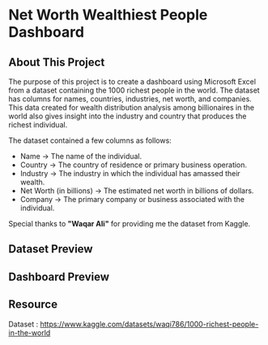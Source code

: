 # Net Worth Wealthiest People Dashboard

## About This Project
The purpose of this project is to create a dashboard using Microsoft Excel from a dataset containing the 1000 richest people in the world. The dataset has columns for names, countries, industries, net worth, and companies. This data created for wealth distribution analysis among billionaires in the world also gives insight into the industry and country that produces the richest individual.

The dataset contained a few columns as follows:
* Name → The name of the individual.
* Country → The country of residence or primary business operation.
* Industry → The industry in which the individual has amassed their wealth.
* Net Worth (in billions) → The estimated net worth in billions of dollars.
* Company → The primary company or business associated with the individual.

Special thanks to **"Waqar Ali"** for providing me the dataset from Kaggle.

## Dataset Preview


## Dashboard Preview


## Resource
Dataset : https://www.kaggle.com/datasets/waqi786/1000-richest-people-in-the-world
